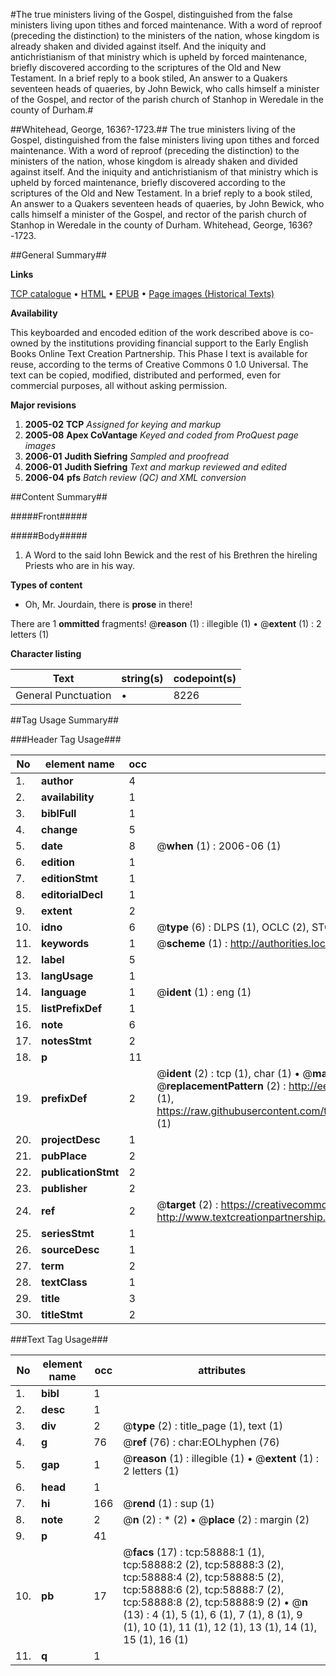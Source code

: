 #The true ministers living of the Gospel, distinguished from the false ministers living upon tithes and forced maintenance.  With a word of reproof (preceding the distinction) to the ministers of the nation, whose kingdom is already shaken and divided against itself.  And the iniquity and antichristianism of that ministry which is upheld by forced maintenance, briefly discovered according to the scriptures of the Old and New Testament.  In a brief reply to a book stiled, An answer to a Quakers seventeen heads of quaeries, by John Bewick, who calls himself a minister of the Gospel, and rector of the parish church of Stanhop in Weredale in the county of Durham.#

##Whitehead, George, 1636?-1723.##
The true ministers living of the Gospel, distinguished from the false ministers living upon tithes and forced maintenance.  With a word of reproof (preceding the distinction) to the ministers of the nation, whose kingdom is already shaken and divided against itself.  And the iniquity and antichristianism of that ministry which is upheld by forced maintenance, briefly discovered according to the scriptures of the Old and New Testament.  In a brief reply to a book stiled, An answer to a Quakers seventeen heads of quaeries, by John Bewick, who calls himself a minister of the Gospel, and rector of the parish church of Stanhop in Weredale in the county of Durham.
Whitehead, George, 1636?-1723.

##General Summary##

**Links**

[TCP catalogue](http://www.ota.ox.ac.uk/tcp/)  • 
[HTML](http://tei.it.ox.ac.uk/tcp/Texts-HTML/free/A65/A65892.html)  • 
[EPUB](http://tei.it.ox.ac.uk/tcp/Texts-EPUB/free/A65/A65892.epub) • 
[Page images (Historical Texts)](https://data.historicaltexts.jisc.ac.uk/view?pubId=eebo-297426201e&pageId=eebo-297426201e-58888-1)

**Availability**

This keyboarded and encoded edition of the
	       work described above is co-owned by the institutions
	       providing financial support to the Early English Books
	       Online Text Creation Partnership. This Phase I text is
	       available for reuse, according to the terms of Creative
	       Commons 0 1.0 Universal. The text can be copied,
	       modified, distributed and performed, even for
	       commercial purposes, all without asking permission.

**Major revisions**

1. __2005-02__ __TCP__ *Assigned for keying and markup*
1. __2005-08__ __Apex CoVantage__ *Keyed and coded from ProQuest page images*
1. __2006-01__ __Judith Siefring__ *Sampled and proofread*
1. __2006-01__ __Judith Siefring__ *Text and markup reviewed and edited*
1. __2006-04__ __pfs__ *Batch review (QC) and XML conversion*

##Content Summary##

#####Front#####

#####Body#####

1. A Word to the said Iohn Bewick and the rest of his Brethren the hireling Priests who are in his way.

**Types of content**

  * Oh, Mr. Jourdain, there is **prose** in there!

There are 1 **ommitted** fragments! 
 @__reason__ (1) : illegible (1)  •  @__extent__ (1) : 2 letters (1)

**Character listing**


|Text|string(s)|codepoint(s)|
|---|---|---|
|General Punctuation|•|8226|

##Tag Usage Summary##

###Header Tag Usage###

|No|element name|occ|attributes|
|---|---|---|---|
|1.|__author__|4||
|2.|__availability__|1||
|3.|__biblFull__|1||
|4.|__change__|5||
|5.|__date__|8| @__when__ (1) : 2006-06 (1)|
|6.|__edition__|1||
|7.|__editionStmt__|1||
|8.|__editorialDecl__|1||
|9.|__extent__|2||
|10.|__idno__|6| @__type__ (6) : DLPS (1), OCLC (2), STC (1), EEBO-CITATION (1), VID (1)|
|11.|__keywords__|1| @__scheme__ (1) : http://authorities.loc.gov/ (1)|
|12.|__label__|5||
|13.|__langUsage__|1||
|14.|__language__|1| @__ident__ (1) : eng (1)|
|15.|__listPrefixDef__|1||
|16.|__note__|6||
|17.|__notesStmt__|2||
|18.|__p__|11||
|19.|__prefixDef__|2| @__ident__ (2) : tcp (1), char (1)  •  @__matchPattern__ (2) : ([0-9\-]+):([0-9IVX]+) (1), (.+) (1)  •  @__replacementPattern__ (2) : http://eebo.chadwyck.com/downloadtiff?vid=$1&page=$2 (1), https://raw.githubusercontent.com/textcreationpartnership/Texts/master/tcpchars.xml#$1 (1)|
|20.|__projectDesc__|1||
|21.|__pubPlace__|2||
|22.|__publicationStmt__|2||
|23.|__publisher__|2||
|24.|__ref__|2| @__target__ (2) : https://creativecommons.org/publicdomain/zero/1.0/ (1), http://www.textcreationpartnership.org/docs/. (1)|
|25.|__seriesStmt__|1||
|26.|__sourceDesc__|1||
|27.|__term__|2||
|28.|__textClass__|1||
|29.|__title__|3||
|30.|__titleStmt__|2||


###Text Tag Usage###

|No|element name|occ|attributes|
|---|---|---|---|
|1.|__bibl__|1||
|2.|__desc__|1||
|3.|__div__|2| @__type__ (2) : title_page (1), text (1)|
|4.|__g__|76| @__ref__ (76) : char:EOLhyphen (76)|
|5.|__gap__|1| @__reason__ (1) : illegible (1)  •  @__extent__ (1) : 2 letters (1)|
|6.|__head__|1||
|7.|__hi__|166| @__rend__ (1) : sup (1)|
|8.|__note__|2| @__n__ (2) : * (2)  •  @__place__ (2) : margin (2)|
|9.|__p__|41||
|10.|__pb__|17| @__facs__ (17) : tcp:58888:1 (1), tcp:58888:2 (2), tcp:58888:3 (2), tcp:58888:4 (2), tcp:58888:5 (2), tcp:58888:6 (2), tcp:58888:7 (2), tcp:58888:8 (2), tcp:58888:9 (2)  •  @__n__ (13) : 4 (1), 5 (1), 6 (1), 7 (1), 8 (1), 9 (1), 10 (1), 11 (1), 12 (1), 13 (1), 14 (1), 15 (1), 16 (1)|
|11.|__q__|1||
